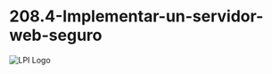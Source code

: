 # 208.4-Implementar-un-servidor-web-seguro
![LPI Logo](../../../wallpaper/et_linux.png "Buscando al hombre nuevo")
